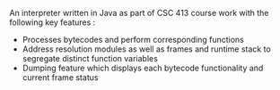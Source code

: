  An interpreter written in Java as part of CSC 413 course work with the following key features : 
* Processes bytecodes and perform corresponding functions 
* Address resolution modules as well as frames and runtime stack to segregate distinct function variables 
* Dumping feature which displays each bytecode functionality and current frame status

